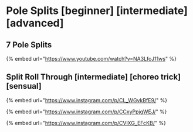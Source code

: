 # Pole Splits \[beginner] \[intermediate] \[advanced]

## 7 Pole Splits

{% embed url="https://www.youtube.com/watch?v=NA3LfcJ11ws" %}

## Split Roll Through \[intermediate] \[choreo trick] \[sensual]

{% embed url="https://www.instagram.com/p/CL_WGvkBfE9/" %}

{% embed url="https://www.instagram.com/p/CCxyPpjgWEJ/" %}

{% embed url="https://www.instagram.com/p/CVlXG_EFcKB/" %}

